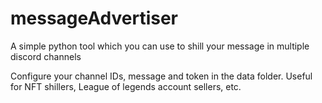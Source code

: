 # messageAdvertiser
A simple python tool which you can use to shill your message in multiple discord channels

Configure your channel IDs, message and token in the data folder. 
Useful for NFT shillers, League of legends account sellers, etc.
